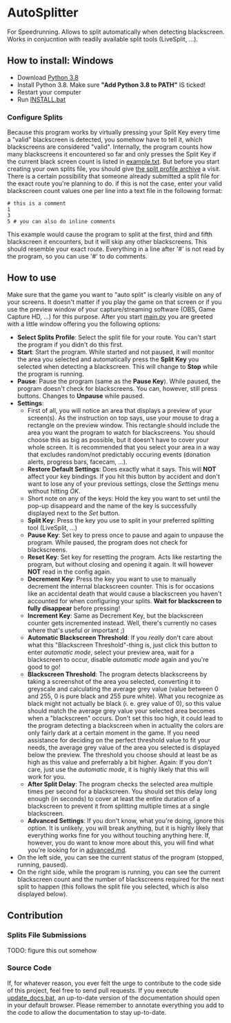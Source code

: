# AutoSplitter
For Speedrunning. Allows to split automatically when detecting blackscreen. Works in conjucntion with readily available split tools (LiveSplit, ...).

## How to install: Windows

- Download [Python 3.8](https://www.python.org/ftp/python/3.8.10/python-3.8.10-amd64.exe)
- Install Python 3.8. Make sure **"Add Python 3.8 to PATH"** IS ticked!
- Restart your computer
- Run [INSTALL.bat](INSTALL.bat)

### Configure Splits
Because this program works by virtually pressing your Split Key every time a "valid" blackscreen is detected, you somehow have to tell it, which blackscreens are considered "valid".
Internally, the program counts how many blackscreens it encountered so far and only presses the Split Key if the current black screen count is listed in [example.txt](splits_profiles/example.txt).
But before you start creating your own splits file, you should give [the split profile archive](https://github.com/chelast55/AutoSplitter/tree/develop/splits_profiles) a visit. There is a certain possibility that someone already submitted a split file for the exact route you're planning to do.
if this is not the case, enter your valid blackscreen count values one per line into a text file in the following format:
```
# this is a comment
1
3
5 # you can also do inline comments
```
This example would cause the program to split at the first, third and fifth blackscreen it encounters, but it will skip any other blackscreens. This should resemble your exact route. Everything in a line after '#' is not read by the program, so you can use '#' to do comments.

## How to use

Make sure that the game you want to "auto split" is clearly visible on any of your screens. It doesn't matter if you play the game on that screen or if you use the preview window of your capture/streaming software (OBS, Game Capture HD, ...) for this purpose. After you start [main.py](main.py) you are greeted with a little window offering you the following options:
- **Select Splits Profile**: Select the split file for your route. You can't start the program if you didn't do this first.
- **Start**: Start the program. While started and not paused, it will monitor the area you selected and automatically press the **Split Key** you selected when detecting a blackscreen. This will change to **Stop** while the program is running.
- **Pause**: Pause the program (same as the **Pause Key**). While paused, the program doesn't check for blackscreens. You can, however, still press buttons. Changes to **Unpause** while paused.
- **Settings**:
  - First of all, you will notice an area that displays a preview of your screen(s). As the instruction on top says, use your mouse to drag a rectangle on the preview window. This rectangle should include the area you want the program to watch for blackscreens. You should choose this as big as possible, but it doesn't have to cover your whole screen. It is recommended that you select your area in a way that excludes random/not predictably occuring events (donation alerts, progress bars, facecam, ...).
  - **Restore Default Settings**: Does exactly what it says. This will **NOT** affect your key bindings. If you hit this button by accident and don't want to lose any of your previous settings, close the *Settings* menu without hitting *OK*.
  - Short note on any of the keys: Hold the key you want to set until the pop-up disappeard and the name of the key is successfully displayed next to the *Set* button.
  - **Split Key**: Press the key you use to split in your preferred splitting tool (LiveSplit, ...)
  - **Pause Key**: Set key to press once to pause and again to unpause the program. While paused, the program does not check for blackscreens.
  - **Reset Key**: Set key for resetting the program. Acts like restarting the program, but without closing and opening it again. It will however **NOT** read in the config again.
  - **Decrement Key**: Press the key you want to use to manually decrement the internal blackscreen counter. This is for occasions like an accidental death that would cause a blackscreen you haven't accounted for when configuring your splits. **Wait for blackscreen to fully disappear** before pressing!
  - **Increment Key**: Same as Decrement Key, but the blackscreen counter gets incremented instead. Well, there's currently no cases where that's useful or important ;)
  - **Automatic Blackscreen Threshold**: If you *really* don't care about what this "Blackscreen Threshold"-thing is, just click this button to enter *automatic mode*, select your preview area, wait for a blackscreen to occur, disable *automatic mode* again and you're good to go!
  - **Blackscreen Threshold**: The program detects blackscreens by taking a screenshot of the area you selected, converting it to greyscale and calculating the average grey value (value between 0 and 255, 0 is pure black and 255 pure white). What you recognize as black might not actually be black (i. e. grey value of 0), so this value should match the average grey value your selected area becomes when a "blackscreen" occurs. Don't set this too high, it could lead to the program detecting a blackscreen when in actuality the colors are only fairly dark at a certain moment in the game. If you need assistance for deciding on the perfect threshold value to fit your needs, the average grey value of the area you selected is displayed below the preview. The threshold you choose should at least be as high as this value and preferrably a bit higher. Again: If you don't care, just use the *automatic mode*, it is highly likely that this will work for you.
  - **After Split Delay**: The program checks the selected area multiple times per second for a blackscreen. You should set this delay long enough (in seconds) to cover at least the entire duration of a blackscreen to prevent it from splitting multiple times at a single blackscreen.
  - **Advanced Settings**: If you don't know, what you're doing, ignore this option. It is unlikely, you will break anything, but it is highly likely that everything works fine for you without touching anything here. If, however, you do want to know more about this, you will find what you're looking  for in [advanced.md](advanced.md).
- On the left side, you can see the current status of the program (stopped, running, paused).
- On the right side, while the program is running, you can see the current blackscreen count and the number of blackscreens required for the next split to happen (this follows the split file you selected, which is also displayed below).

## Contribution

### Splits File Submissions
TODO: figure this out somehow

### Source Code
If, for whatever reason, you ever felt the urge to contribute to the code side of this project, feel free to send pull requests. If you execute [update_docs.bat](update_docs.bat), an up-to-date version of the documentation should open in your default browser. Please remember to annotate everything you add to the code to allow the documentation to stay up-to-date.